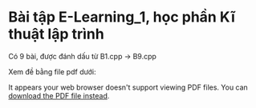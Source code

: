 # Bài tập E-Learning_1, học phần Kĩ thuật lập trình
Có 9 bài, được đánh dấu từ B1.cpp -> B9.cpp

Xem đề bằng file pdf dưới:
<object data="https://github.com/zombieTDV/KTLT-E-learning-1/raw/main/KTLT%20E%20learning%201.pdf" type="application/pdf" width="100%" height="500">
  <p>It appears your web browser doesn't support viewing PDF files. You can <a href="https://zombieTDV/KTLT-E-learning-1/raw/main/KTLT%20E%20learning%201.pdf">download the PDF file instead</a>.</p>
</object>
